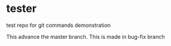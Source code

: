 # tester
test repo for git commands demonstration

This advance the master branch.
This is made in bug-fix branch
